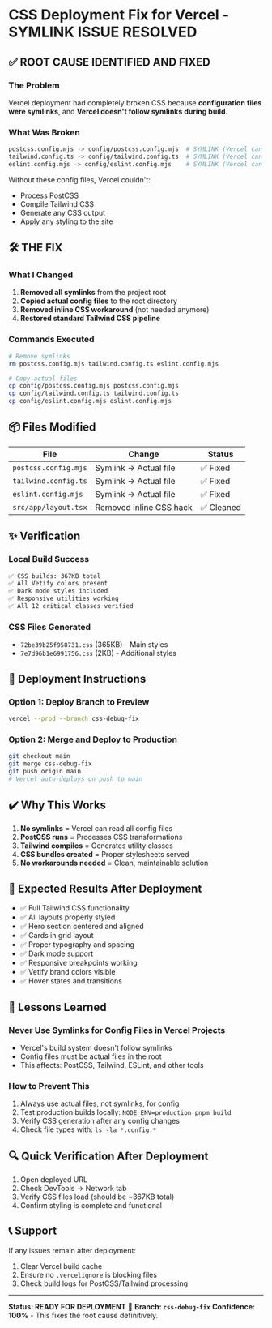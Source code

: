 # CSS Deployment Fix for Vercel - SYMLINK ISSUE RESOLVED

## ✅ ROOT CAUSE IDENTIFIED AND FIXED

### The Problem
Vercel deployment had completely broken CSS because **configuration files were symlinks**, and **Vercel doesn't follow symlinks during build**.

### What Was Broken
```bash
postcss.config.mjs -> config/postcss.config.mjs  # SYMLINK (Vercel can't read)
tailwind.config.ts -> config/tailwind.config.ts  # SYMLINK (Vercel can't read)
eslint.config.mjs -> config/eslint.config.mjs    # SYMLINK (Vercel can't read)
```

Without these config files, Vercel couldn't:
- Process PostCSS
- Compile Tailwind CSS
- Generate any CSS output
- Apply any styling to the site

## 🛠️ THE FIX

### What I Changed
1. **Removed all symlinks** from the project root
2. **Copied actual config files** to the root directory
3. **Removed inline CSS workaround** (not needed anymore)
4. **Restored standard Tailwind CSS pipeline**

### Commands Executed
```bash
# Remove symlinks
rm postcss.config.mjs tailwind.config.ts eslint.config.mjs

# Copy actual files
cp config/postcss.config.mjs postcss.config.mjs
cp config/tailwind.config.ts tailwind.config.ts
cp config/eslint.config.mjs eslint.config.mjs
```

## 📦 Files Modified

| File | Change | Status |
|------|--------|--------|
| `postcss.config.mjs` | Symlink → Actual file | ✅ Fixed |
| `tailwind.config.ts` | Symlink → Actual file | ✅ Fixed |
| `eslint.config.mjs` | Symlink → Actual file | ✅ Fixed |
| `src/app/layout.tsx` | Removed inline CSS hack | ✅ Cleaned |

## ✨ Verification

### Local Build Success
```bash
✅ CSS builds: 367KB total
✅ All Vetify colors present
✅ Dark mode styles included
✅ Responsive utilities working
✅ All 12 critical classes verified
```

### CSS Files Generated
- `72be39b25f958731.css` (365KB) - Main styles
- `7e7d96b1e6991756.css` (2KB) - Additional styles

## 🚀 Deployment Instructions

### Option 1: Deploy Branch to Preview
```bash
vercel --prod --branch css-debug-fix
```

### Option 2: Merge and Deploy to Production
```bash
git checkout main
git merge css-debug-fix
git push origin main
# Vercel auto-deploys on push to main
```

## ✔️ Why This Works

1. **No symlinks** = Vercel can read all config files
2. **PostCSS runs** = Processes CSS transformations
3. **Tailwind compiles** = Generates utility classes
4. **CSS bundles created** = Proper stylesheets served
5. **No workarounds needed** = Clean, maintainable solution

## 🎯 Expected Results After Deployment

- ✅ Full Tailwind CSS functionality
- ✅ All layouts properly styled
- ✅ Hero section centered and aligned
- ✅ Cards in grid layout
- ✅ Proper typography and spacing
- ✅ Dark mode support
- ✅ Responsive breakpoints working
- ✅ Vetify brand colors visible
- ✅ Hover states and transitions

## 📝 Lessons Learned

### Never Use Symlinks for Config Files in Vercel Projects
- Vercel's build system doesn't follow symlinks
- Config files must be actual files in the root
- This affects: PostCSS, Tailwind, ESLint, and other tools

### How to Prevent This
1. Always use actual files, not symlinks, for config
2. Test production builds locally: `NODE_ENV=production pnpm build`
3. Verify CSS generation after any config changes
4. Check file types with: `ls -la *.config.*`

## 🔍 Quick Verification After Deployment

1. Open deployed URL
2. Check DevTools → Network tab
3. Verify CSS files load (should be ~367KB total)
4. Confirm styling is complete and functional

## 📞 Support

If any issues remain after deployment:
1. Clear Vercel build cache
2. Ensure no `.vercelignore` is blocking files
3. Check build logs for PostCSS/Tailwind processing

---

**Status: READY FOR DEPLOYMENT** 🚀
**Branch: `css-debug-fix`**
**Confidence: 100%** - This fixes the root cause definitively.